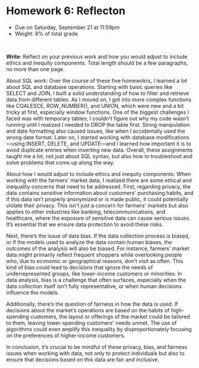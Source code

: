 # Homework 6: Reflecton

- Due on Saturday, September 21 at 11:59pm
- Weight: 8% of total grade

<br>

**Write**: Reflect on your previous work and how you would adjust to include ethics and inequity components. Total length should be a few paragraphs, no more than one page.

About SQL work:
Over the course of these five homewokrs, I learned a lot about SQL and database operations. Starting with basic queries like SELECT and JOIN, I built a solid understanding of how to filter and retrieve data from different tables. As I moved on, I got into more complex functions like COALESCE, ROW_NUMBER(), and UNION, which were new and a bit tricky at first, especially window functions. One of the biggest challenges I faced was with temporary tables; I couldn’t figure out why my code wasn’t running until I realized I needed to DROP the table first. String manipulation and date formatting also caused issues, like when I accidentally used the wrong date format. Later on, I started working with database modifications—using INSERT, DELETE, and UPDATE—and I learned how important it is to avoid duplicate entries when inserting new data. Overall, these assignments taught me a lot, not just about SQL syntax, but also how to troubleshoot and solve problems that come up along the way.

About how I would adjust to include ethics and inequity components:
When working with the farmers' market data, I realized there are some ethical and inequality concerns that need to be addressed. First, regarding privacy, the data contains sensitive information about customers' purchasing habits, and if this data isn’t properly anonymized or is made public, it could potentially violate their privacy. This isn't just a concern for farmers' markets but also applies to other industries like banking, telecommunications, and healthcare, where the exposure of sensitive data can cause serious issues. It’s essential that we ensure data protection to avoid these risks.

Next, there’s the issue of data bias. If the data collection process is biased, or if the models used to analyze the data contain human biases, the outcomes of the analysis will also be biased. For instance, farmers' market data might primarily reflect frequent shoppers while overlooking people who, due to economic or geographical reasons, don’t visit as often. This kind of bias could lead to decisions that ignore the needs of underrepresented groups, like lower-income customers or minorities. In data analysis, bias is a challenge that often surfaces, especially when the data collection itself isn’t fully representative, or when human decisions influence the models.

Additionally, there’s the question of fairness in how the data is used. If decisions about the market’s operations are based on the habits of high-spending customers, the layout or offerings of the market could be tailored to them, leaving lower-spending customers' needs unmet. The use of algorithms could even amplify this inequality by disproportionately focusing on the preferences of higher-income customers.

In conclusion, it’s crucial to be mindful of these privacy, bias, and fairness issues when working with data, not only to protect individuals but also to ensure that decisions based on this data are fair and inclusive.
